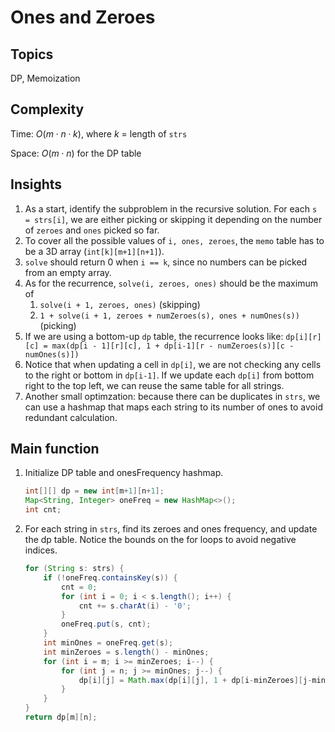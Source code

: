 # Ones and Zeroes
## Topics
DP, Memoization

## Complexity
Time: $O(m\cdot n \cdot k)$, where $k$ = length of `strs`

Space: $O(m \cdot n)$ for the DP table
## Insights
1. As a start, identify the subproblem in the recursive solution. For each `s = strs[i]`, we are either picking or skipping it depending on the number of `zeroes` and `ones` picked so far.
2. To cover all the possible values of `i, ones, zeroes`, the `memo` table has to be a 3D array (`int[k][m+1][n+1]`).
3. `solve` should return 0 when `i == k`, since no numbers can be picked from an empty array.
4. As for the recurrence, `solve(i, zeroes, ones)` should be the maximum of
   1. `solve(i + 1, zeroes, ones)` (skipping)
   2. `1 + solve(i + 1, zeroes + numZeroes(s), ones + numOnes(s))` (picking)
5. If we are using a bottom-up `dp` table, the recurrence looks like: `dp[i][r][c] = max(dp[i - 1][r][c], 1 + dp[i-1][r - numZeroes(s)][c - numOnes(s)])`
6. Notice that when updating a cell in `dp[i]`, we are not checking any cells to the right or bottom in `dp[i-1]`. If we update each `dp[i]` from bottom right to the top left, we can reuse the same table for all strings.
7. Another small optimzation: because there can be duplicates in `strs`, we can use a hashmap that maps each string to its number of ones to avoid redundant calculation.
   
## Main function
1. Initialize DP table and onesFrequency hashmap.
    ```java
    int[][] dp = new int[m+1][n+1];
    Map<String, Integer> oneFreq = new HashMap<>();
    int cnt;
    ```
2. For each string in `strs`, find its zeroes and ones frequency, and update the dp table. Notice the bounds on the for loops to avoid negative indices.
    ```java
    for (String s: strs) {
        if (!oneFreq.containsKey(s)) {
            cnt = 0;
            for (int i = 0; i < s.length(); i++) {
                cnt += s.charAt(i) - '0';
            }
            oneFreq.put(s, cnt);
        }
        int minOnes = oneFreq.get(s);
        int minZeroes = s.length() - minOnes;
        for (int i = m; i >= minZeroes; i--) {
            for (int j = n; j >= minOnes; j--) {
                dp[i][j] = Math.max(dp[i][j], 1 + dp[i-minZeroes][j-minOnes]);
            }
        }
    }
    return dp[m][n];
    ```